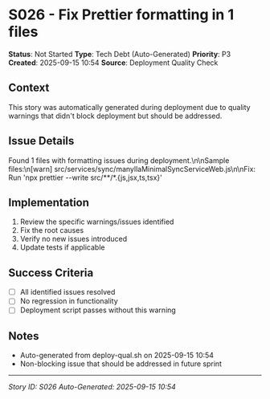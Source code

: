 # S026 - Fix Prettier formatting in 1 files

**Status**: Not Started
**Type**: Tech Debt (Auto-Generated)
**Priority**: P3
**Created**: 2025-09-15 10:54
**Source**: Deployment Quality Check

## Context
This story was automatically generated during deployment due to quality warnings that didn't block deployment but should be addressed.

## Issue Details
Found 1 files with formatting issues during deployment.\n\nSample files:\n[warn] src/services/sync/manyllaMinimalSyncServiceWeb.js\n\nFix: Run 'npx prettier --write src/**/*.{js,jsx,ts,tsx}'

## Implementation
1. Review the specific warnings/issues identified
2. Fix the root causes
3. Verify no new issues introduced
4. Update tests if applicable

## Success Criteria
- [ ] All identified issues resolved
- [ ] No regression in functionality
- [ ] Deployment script passes without this warning

## Notes
- Auto-generated from deploy-qual.sh on 2025-09-15 10:54
- Non-blocking issue that should be addressed in future sprint

---
*Story ID: S026*
*Auto-Generated: 2025-09-15 10:54*
